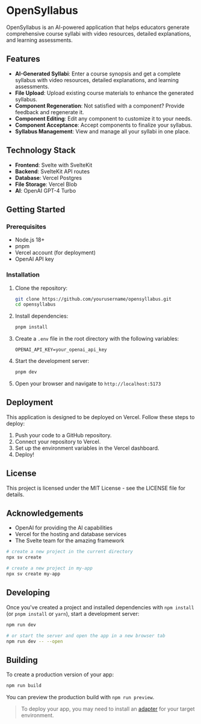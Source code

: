 # OpenSyllabus

OpenSyllabus is an AI-powered application that helps educators generate comprehensive course syllabi with video resources, detailed explanations, and learning assessments.

## Features

- **AI-Generated Syllabi**: Enter a course synopsis and get a complete syllabus with video resources, detailed explanations, and learning assessments.
- **File Upload**: Upload existing course materials to enhance the generated syllabus.
- **Component Regeneration**: Not satisfied with a component? Provide feedback and regenerate it.
- **Component Editing**: Edit any component to customize it to your needs.
- **Component Acceptance**: Accept components to finalize your syllabus.
- **Syllabus Management**: View and manage all your syllabi in one place.

## Technology Stack

- **Frontend**: Svelte with SvelteKit
- **Backend**: SvelteKit API routes
- **Database**: Vercel Postgres
- **File Storage**: Vercel Blob
- **AI**: OpenAI GPT-4 Turbo

## Getting Started

### Prerequisites

- Node.js 18+
- pnpm
- Vercel account (for deployment)
- OpenAI API key

### Installation

1. Clone the repository:
   ```bash
   git clone https://github.com/yourusername/opensyllabus.git
   cd opensyllabus
   ```

2. Install dependencies:
   ```bash
   pnpm install
   ```

3. Create a `.env` file in the root directory with the following variables:
   ```
   OPENAI_API_KEY=your_openai_api_key
   ```

4. Start the development server:
   ```bash
   pnpm dev
   ```

5. Open your browser and navigate to `http://localhost:5173`

## Deployment

This application is designed to be deployed on Vercel. Follow these steps to deploy:

1. Push your code to a GitHub repository.
2. Connect your repository to Vercel.
3. Set up the environment variables in the Vercel dashboard.
4. Deploy!

## License

This project is licensed under the MIT License - see the LICENSE file for details.

## Acknowledgements

- OpenAI for providing the AI capabilities
- Vercel for the hosting and database services
- The Svelte team for the amazing framework

```bash
# create a new project in the current directory
npx sv create

# create a new project in my-app
npx sv create my-app
```

## Developing

Once you've created a project and installed dependencies with `npm install` (or `pnpm install` or `yarn`), start a development server:

```bash
npm run dev

# or start the server and open the app in a new browser tab
npm run dev -- --open
```

## Building

To create a production version of your app:

```bash
npm run build
```

You can preview the production build with `npm run preview`.

> To deploy your app, you may need to install an [adapter](https://svelte.dev/docs/kit/adapters) for your target environment.
